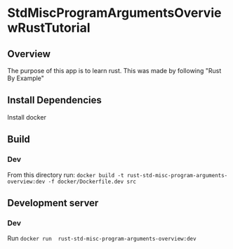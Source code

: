 # StdMiscProgramArgumentsOverviewRustTutorial

## Overview
The purpose of this app is to learn rust. This was made by following "Rust By Example"

## Install Dependencies
Install docker

## Build
### Dev
From this directory run: `docker build -t rust-std-misc-program-arguments-overview:dev -f docker/Dockerfile.dev src`

## Development server
### Dev
Run `docker run  rust-std-misc-program-arguments-overview:dev`